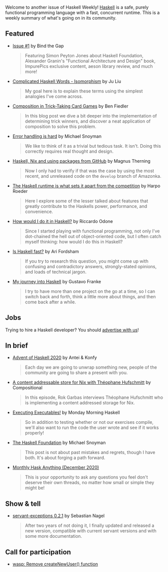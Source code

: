 Welcome to another issue of Haskell Weekly!
[Haskell](https://www.haskell.org) is a safe, purely functional programming language with a fast, concurrent runtime.
This is a weekly summary of what's going on in its community.

## Featured

- [Issue #1](https://bindthegap.news/#issues) by Bind the Gap
  > Featuring Simon Peyton Jones about Haskell Foundation, Alexander Granin's "Functional Architecture and Design" book, ImpurePics exclusive content, aeson library review, and much more!

- [Complicated Haskell Words - Isomorphism](https://juliu.is/complicated-haskell-words-isomorphism/) by Ju Liu
  > My goal here is to explain these terms using the simplest analogies I've come across.

- [Composition in Trick-Taking Card Games](https://3fx.ch/blog/2020/12/03/composition-in-trick-taking-card-games/) by Ben Fiedler
  > In this blog post we dive a bit deeper into the implementation of determining trick winners, and discover a neat application of composition to solve this problem.

- [Error handling is hard](https://www.fpcomplete.com/blog/error-handling-is-hard/) by Michael Snoyman
  > We like to think of it as a trivial but tedious task. It isn't. Doing this correctly requires real thought and design.

- [Haskell, Nix and using packages from GitHub](https://magnus.therning.org/posts/2020-11-30-1734-haskell__nix_and_using_packages_from_github.html) by Magnus Therning
  > Now I only had to verify if that was the case by using the most recent, and unreleased code on the `develop` branch of Amazonka.

- [The Haskell runtime is what sets it apart from the competition](https://harporoeder.com/posts/haskell-runtime/) by Harpo Roeder
  > Here I explore some of the lesser talked about features that greatly contribute to the Haskells power, performance, and convenience.

- [How would I do it in Haskell?](https://odone.io/posts/2020-11-26-how-would-i-do-it-in-haskell.html) by Riccardo Odone
  > Since I started playing with functional programming, not only I've dot-chained the hell out of object-oriented code, but I often catch myself thinking: how would I do this in Haskell?

- [Is Haskell fast?](https://arifordsham.com/is-haskell-fast/) by Ari Fordsham
  > If you try to research this question, you might come up with confusing and contradictory answers, strongly-stated opinions, and loads of technical jargon.

- [My journey into Haskell](https://gustavofranke.github.io/posts/2020-12-01-my-journey-into-haskell.html) by Gustavo Franke
  > I try to have more than one project on the go at a time, so I can switch back and forth, think a little more about things, and then come back after a while.

## Jobs

Trying to hire a Haskell developer?
You should [advertise with us](https://haskellweekly.news/advertising.html)!

## In brief

- [Advent of Haskell 2020](https://adventofhaskell.com) by Antei & Konfy
  > Each day we are going to unwrap something new, people of the community are going to share a present with you.

- [A content addressable store for Nix with Théophane Hufschmitt](https://www.compositional.fm/content-addressable-nix-1) by Compositional
  > In this episode, Rok Garbas interviews Théophane Hufschmitt who is implementing a content addressed storage for Nix.

- [Executing Executables!](https://mmhaskell.com/blog/2020/11/30/executing-executables) by Monday Morning Haskell
  > So in addition to testing whether or not our exercises compile, we'll also want to run the code the user wrote and see if it works properly!

- [The Haskell Foundation](https://www.snoyman.com/blog/2020/12/haskell-foundation) by Michael Snoyman
  > This post is not about past mistakes and regrets, though I have both. It's about forging a path forward.

- [Monthly Hask Anything (December 2020)](https://www.reddit.com/r/haskell/comments/k3zxqy/monthly_hask_anything_december_2020/)
  > This is your opportunity to ask any questions you feel don't deserve their own threads, no matter how small or simple they might be!

## Show & tell

- [servant-exceptions 0.2.1](https://np.reddit.com/r/haskell/comments/k1atkc/ann_servantexceptions_021/) by Sebastian Nagel
  > After two years of not doing it, I finally updated and released a new version, compatible with current servant versions and with some more documentation.

## Call for participation

-   [wasp: Remove createNewUser() function](https://github.com/wasp-lang/wasp/issues/150)
